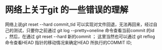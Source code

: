 # 网络上关于git 的一些错误的理解

网络上说git reset --hard commit_tid 可以实现对文件回退，无法再回来，经过自己的测试，只要你之前通过 git log --pretty=oneline 命令查看当前commit 的id ，然后，在通过 git reset --hard 新的commit ； 
这里当然也可以通过 git reflog 命令查看HEAD 指针的移动情况来确定HEAD 所执行的COMMIT ID; 




